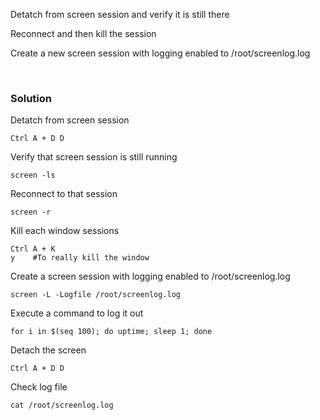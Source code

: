 Detatch from screen session and verify it is still there

Reconnect and then kill the session

Create a new screen session with logging enabled to /root/screenlog.log

<br>

### Solution


Detatch from screen session

```plain
Ctrl A + D D
```

Verify that screen session is still running

```plain
screen -ls
```

Reconnect to that session

```plain
screen -r
```

Kill each window sessions

```plain
Ctrl A + K
y    #To really kill the window
```

Create a screen session with logging enabled to /root/screenlog.log

```plain
screen -L -Logfile /root/screenlog.log
```

Execute a command to log it out

```plain
for i in $(seq 100); do uptime; sleep 1; done
```

Detach the screen

```plain
Ctrl A + D D
```

Check log file
```plain
cat /root/screenlog.log
```


